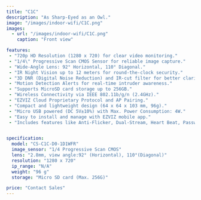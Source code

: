 ```yaml
---
title: "C1C"
description: "As Sharp-Eyed as an Owl."
image: "/images/indoor-wifi/C1C.png"
images:
  - url: "/images/indoor-wifi/C1C.png"
    caption: "Front view"

features:
 - "720p HD Resolution (1280 x 720) for clear video monitoring."
 - "1/4\" Progressive Scan CMOS Sensor for reliable image capture."
 - "Wide-Angle Lens: 92° Horizontal, 110° Diagonal."
 - "IR Night Vision up to 12 meters for round-the-clock security."
 - "3D DNR (Digital Noise Reduction) and IR-cut filter for better clarity in low light."
 - "Motion Detection Alerts for real-time intruder awareness."
 - "Supports MicroSD card storage up to 256GB."
 - "Wireless Connectivity via IEEE 802.11b/g/n (2.4GHz)."
 - "EZVIZ Cloud Proprietary Protocol and AP Pairing."
 - "Compact and lightweight design (64 x 64 x 103 mm, 96g)."
 - "Micro USB powered (DC 5V±10%) with Max. Power Consumption: 4W."
 - "Easy to install and manage with EZVIZ mobile app."
 - "Includes features like Anti-Flicker, Dual-Stream, Heart Beat, Password Protection, and Watermark."


specification:
  model: "CS-C1C-D0-1D1WFR"
  image_sensor: "1/4 Progressive Scan CMOS"
  lens: "2.8mm, view angle:92° (Horizontal), 110°(Diagonal)"
  resolution: "1280 x 720"
  ip_range: "N/A"
  weight: "96 g"
  storage: "Micro SD card (Max. 256G)"

price: "Contact Sales"
---
```

